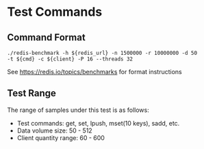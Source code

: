 # Test Commands

## Command Format

<code>./redis-benchmark -h ${redis_url}  -n 1500000 -r 10000000 -d 50 -t ${cmd} -c ${client} -P 16 --threads 32</code>

See https://redis.io/topics/benchmarks for format instructions

## Test Range

The range of samples under this test is as follows:

- Test commands: get, set, lpush, mset(10 keys), sadd, etc.
- Data volume size: 50 - 512
- Client quantity range: 60 - 600
